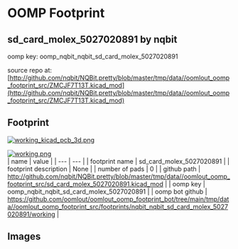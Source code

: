 # OOMP Footprint  
## sd_card_molex_5027020891  by nqbit  
  
oomp key: oomp_nqbit_nqbit_sd_card_molex_5027020891  
  
source repo at: [http://github.com/nqbit/NQBit.pretty/blob/master/tmp/data//oomlout_oomp_footprint_src/ZMCJF7T13T.kicad_mod](http://github.com/nqbit/NQBit.pretty/blob/master/tmp/data//oomlout_oomp_footprint_src/ZMCJF7T13T.kicad_mod)  
## Footprint  
  
[![working_kicad_pcb_3d.png](working_kicad_pcb_3d_600.png)](working_kicad_pcb_3d.png)  
  
[![working.png](working_600.png)](working.png)  
| name | value | 
| --- | --- | 
| footprint name | sd_card_molex_5027020891 | 
| footprint description | None | 
| number of pads | 0 | 
| github path | http://github.com/nqbit/NQBit.pretty/blob/master/tmp/data//oomlout_oomp_footprint_src/sd_card_molex_5027020891.kicad_mod | 
| oomp key | oomp_nqbit_nqbit_sd_card_molex_5027020891 | 
| oomp bot github | https://github.com/oomlout/oomlout_oomp_footprint_bot/tree/main/tmp/data//oomlout_oomp_footprint_src/footprints/nqbit_nqbit_sd_card_molex_5027020891/working | 
## Images  
